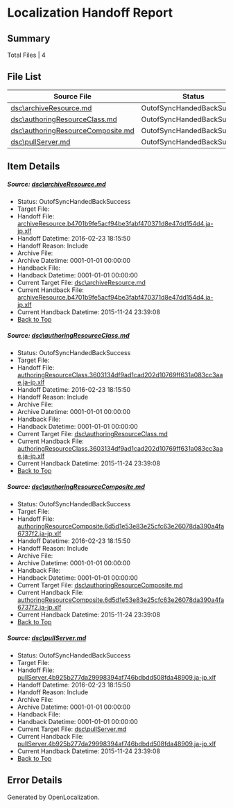 # <a name='report-top'></a> Localization Handoff Report

## Summary
 Total Files | 4

## File List
 Source File | Status | Details 
 ----------- | ------ | ------- 
 [dsc\archiveResource.md](https://github.com/OpenLocalizationOrg/PowerShell-Docs/blob/46ecc054c2a848e8c31a156b55f298e6b4984750/dsc/archiveResource.md) | OutofSyncHandedBackSuccess | [Details](#81efeb79a70df604ef8c126c0ebd17b4f4711a445)
 [dsc\authoringResourceClass.md](https://github.com/OpenLocalizationOrg/PowerShell-Docs/blob/46ecc054c2a848e8c31a156b55f298e6b4984750/dsc/authoringResourceClass.md) | OutofSyncHandedBackSuccess | [Details](#ebda397e0970e90e3fcf33218565919bd7e6eb407)
 [dsc\authoringResourceComposite.md](https://github.com/OpenLocalizationOrg/PowerShell-Docs/blob/46ecc054c2a848e8c31a156b55f298e6b4984750/dsc/authoringResourceComposite.md) | OutofSyncHandedBackSuccess | [Details](#4af3a1c0d7491552cfa1d22daa6718803e7626988)
 [dsc\pullServer.md](https://github.com/OpenLocalizationOrg/PowerShell-Docs/blob/46ecc054c2a848e8c31a156b55f298e6b4984750/dsc/pullServer.md) | OutofSyncHandedBackSuccess | [Details](#f775047bb73ea56ac124df5e1b0c2baa736c952646)

## Item Details
##### <a name='81efeb79a70df604ef8c126c0ebd17b4f4711a445'></a> Source: [dsc\archiveResource.md](https://github.com/OpenLocalizationOrg/PowerShell-Docs/blob/46ecc054c2a848e8c31a156b55f298e6b4984750/dsc/archiveResource.md)
* Status: OutofSyncHandedBackSuccess
* Target File: 
* Handoff File: [archiveResource.b4701b9fe5acf94be3fabf470371d8e47dd154d4.ja-jp.xlf](https://github.com/OpenLocalizationOrg/olhandoff/blob/97327e5cf906f65ff061450672db8314b4b44b8a/ol-handoff/OpenLocalizationOrg/PowerShell-Docs.ja-jp/master/archiveResource.b4701b9fe5acf94be3fabf470371d8e47dd154d4.ja-jp.xlf)
* Handoff Datetime: 2016-02-23 18:15:50
* Handoff Reason: Include
* Archive File: 
* Archive Datetime: 0001-01-01 00:00:00
* Handback File: 
* Handback Datetime: 0001-01-01 00:00:00
* Current Target File: [dsc\archiveResource.md](https://github.com/OpenLocalizationOrg/PowerShell-Docs.ja-jp/blob/f4149b4343be335b5007664aa1d513f00a5ec380/dsc/archiveResource.md)
* Current Handback File: [archiveResource.b4701b9fe5acf94be3fabf470371d8e47dd154d4.ja-jp.xlf](https://github.com/OpenLocalizationOrg/olhandback/blob/a6e39e2a7ae2a42c97c92a8b2e74ea4120dda01c/ol-handback/OpenLocalizationOrg/PowerShell-Docs.ja-jp/master/archiveResource.b4701b9fe5acf94be3fabf470371d8e47dd154d4.ja-jp.xlf)
* Current Handback Datetime: 2015-11-24 23:39:08
* [Back to Top](#report-top)

##### <a name='ebda397e0970e90e3fcf33218565919bd7e6eb407'></a> Source: [dsc\authoringResourceClass.md](https://github.com/OpenLocalizationOrg/PowerShell-Docs/blob/46ecc054c2a848e8c31a156b55f298e6b4984750/dsc/authoringResourceClass.md)
* Status: OutofSyncHandedBackSuccess
* Target File: 
* Handoff File: [authoringResourceClass.3603134df9ad1cad202d10769ff631a083cc3aae.ja-jp.xlf](https://github.com/OpenLocalizationOrg/olhandoff/blob/97327e5cf906f65ff061450672db8314b4b44b8a/ol-handoff/OpenLocalizationOrg/PowerShell-Docs.ja-jp/master/authoringResourceClass.3603134df9ad1cad202d10769ff631a083cc3aae.ja-jp.xlf)
* Handoff Datetime: 2016-02-23 18:15:50
* Handoff Reason: Include
* Archive File: 
* Archive Datetime: 0001-01-01 00:00:00
* Handback File: 
* Handback Datetime: 0001-01-01 00:00:00
* Current Target File: [dsc\authoringResourceClass.md](https://github.com/OpenLocalizationOrg/PowerShell-Docs.ja-jp/blob/f4149b4343be335b5007664aa1d513f00a5ec380/dsc/authoringResourceClass.md)
* Current Handback File: [authoringResourceClass.3603134df9ad1cad202d10769ff631a083cc3aae.ja-jp.xlf](https://github.com/OpenLocalizationOrg/olhandback/blob/a6e39e2a7ae2a42c97c92a8b2e74ea4120dda01c/ol-handback/OpenLocalizationOrg/PowerShell-Docs.ja-jp/master/authoringResourceClass.3603134df9ad1cad202d10769ff631a083cc3aae.ja-jp.xlf)
* Current Handback Datetime: 2015-11-24 23:39:08
* [Back to Top](#report-top)

##### <a name='4af3a1c0d7491552cfa1d22daa6718803e7626988'></a> Source: [dsc\authoringResourceComposite.md](https://github.com/OpenLocalizationOrg/PowerShell-Docs/blob/46ecc054c2a848e8c31a156b55f298e6b4984750/dsc/authoringResourceComposite.md)
* Status: OutofSyncHandedBackSuccess
* Target File: 
* Handoff File: [authoringResourceComposite.6d5d1e53e83e25cfc63e26078da390a4fa6737f2.ja-jp.xlf](https://github.com/OpenLocalizationOrg/olhandoff/blob/97327e5cf906f65ff061450672db8314b4b44b8a/ol-handoff/OpenLocalizationOrg/PowerShell-Docs.ja-jp/master/authoringResourceComposite.6d5d1e53e83e25cfc63e26078da390a4fa6737f2.ja-jp.xlf)
* Handoff Datetime: 2016-02-23 18:15:50
* Handoff Reason: Include
* Archive File: 
* Archive Datetime: 0001-01-01 00:00:00
* Handback File: 
* Handback Datetime: 0001-01-01 00:00:00
* Current Target File: [dsc\authoringResourceComposite.md](https://github.com/OpenLocalizationOrg/PowerShell-Docs.ja-jp/blob/f4149b4343be335b5007664aa1d513f00a5ec380/dsc/authoringResourceComposite.md)
* Current Handback File: [authoringResourceComposite.6d5d1e53e83e25cfc63e26078da390a4fa6737f2.ja-jp.xlf](https://github.com/OpenLocalizationOrg/olhandback/blob/a6e39e2a7ae2a42c97c92a8b2e74ea4120dda01c/ol-handback/OpenLocalizationOrg/PowerShell-Docs.ja-jp/master/authoringResourceComposite.6d5d1e53e83e25cfc63e26078da390a4fa6737f2.ja-jp.xlf)
* Current Handback Datetime: 2015-11-24 23:39:08
* [Back to Top](#report-top)

##### <a name='f775047bb73ea56ac124df5e1b0c2baa736c952646'></a> Source: [dsc\pullServer.md](https://github.com/OpenLocalizationOrg/PowerShell-Docs/blob/46ecc054c2a848e8c31a156b55f298e6b4984750/dsc/pullServer.md)
* Status: OutofSyncHandedBackSuccess
* Target File: 
* Handoff File: [pullServer.4b925b277da29998394af746bdbdd508fda48909.ja-jp.xlf](https://github.com/OpenLocalizationOrg/olhandoff/blob/97327e5cf906f65ff061450672db8314b4b44b8a/ol-handoff/OpenLocalizationOrg/PowerShell-Docs.ja-jp/master/pullServer.4b925b277da29998394af746bdbdd508fda48909.ja-jp.xlf)
* Handoff Datetime: 2016-02-23 18:15:50
* Handoff Reason: Include
* Archive File: 
* Archive Datetime: 0001-01-01 00:00:00
* Handback File: 
* Handback Datetime: 0001-01-01 00:00:00
* Current Target File: [dsc\pullServer.md](https://github.com/OpenLocalizationOrg/PowerShell-Docs.ja-jp/blob/f4149b4343be335b5007664aa1d513f00a5ec380/dsc/pullServer.md)
* Current Handback File: [pullServer.4b925b277da29998394af746bdbdd508fda48909.ja-jp.xlf](https://github.com/OpenLocalizationOrg/olhandback/blob/a6e39e2a7ae2a42c97c92a8b2e74ea4120dda01c/ol-handback/OpenLocalizationOrg/PowerShell-Docs.ja-jp/master/pullServer.4b925b277da29998394af746bdbdd508fda48909.ja-jp.xlf)
* Current Handback Datetime: 2015-11-24 23:39:08
* [Back to Top](#report-top)


## Error Details

Generated by OpenLocalization.
